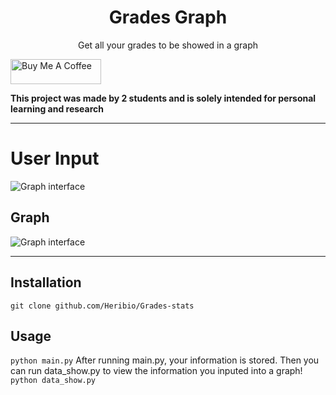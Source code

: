 <p>
    <h1 align="center">Grades Graph</h1>
    <p align="center">Get all your grades to be showed in a graph</p>
</p>

<a href="https://www.buymeacoffee.com/heribio" target="_blank"><img src="https://cdn.buymeacoffee.com/buttons/v2/default-blue.png" alt="Buy Me A Coffee" style="height: 40px !important;width: 145px !important;" ></a>

**This project was made by 2 students and is solely intended for personal learning and research**

---
# User Input
<img src="https://i.imgur.com/3rk2zeF.png" alt="Graph interface">

## Graph
<img src="https://i.imgur.com/RYx2YzD.png" alt="Graph interface">

---
## Installation
```git clone github.com/Heribio/Grades-stats```

## Usage
```python main.py```
After running main.py, your information is stored. Then you can run data_show.py to view the information you inputed into a graph! 
```python data_show.py```
